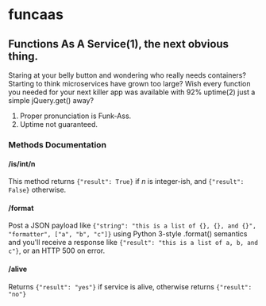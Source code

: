 # funcaas
## Functions As A Service(1), the next obvious thing.

Staring at your belly button and wondering who really needs containers? Starting to think microservices have grown too large? Wish every function you needed for your next killer app was available with 92% uptime(2) just a simple jQuery.get() away?

1. Proper pronunciation is Funk-Ass.
2. Uptime not guaranteed.

### Methods Documentation

#### /is/int/n
This method returns `{"result": True}` if _n_ is integer-ish, and `{"result": False}` otherwise.

#### /format
Post a JSON payload like `{"string": "this is a list of {}, {}, and {}", "formatter", ["a", "b", "c"]}` using Python 3-style .format() semantics and you'll receive a response like `{"result": "this is a list of a, b, and c"}`, or an HTTP 500 on error.

#### /alive
Returns `{"result": "yes"}` if service is alive, otherwise returns `{"result": "no"}`